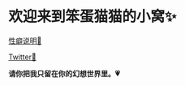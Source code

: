 # 欢迎来到笨蛋猫猫的小窝✨

[性癖说明🎀](https://bakacat.netlify.app/about/)

[Twitter🐳](https://twitter.com/bakacatuwu/) 

**请你把我只留在你的幻想世界里。💗**
